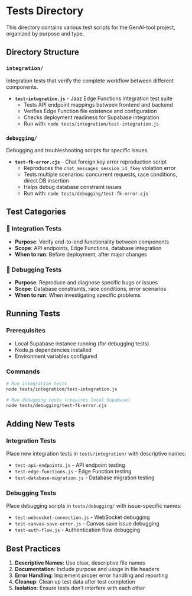 # Tests Directory

This directory contains various test scripts for the GenAI-tool project, organized by purpose and type.

## Directory Structure

### `integration/`
Integration tests that verify the complete workflow between different components.

- **`test-integration.js`** - Jaaz Edge Functions integration test suite
  - Tests API endpoint mappings between frontend and backend
  - Verifies Edge Function file existence and configuration
  - Checks deployment readiness for Supabase integration
  - Run with: `node tests/integration/test-integration.js`

### `debugging/`
Debugging and troubleshooting scripts for specific issues.

- **`test-fk-error.cjs`** - Chat foreign key error reproduction script
  - Reproduces the `chat_messages_session_id_fkey` violation error
  - Tests multiple scenarios: concurrent requests, race conditions, direct DB insertion
  - Helps debug database constraint issues
  - Run with: `node tests/debugging/test-fk-error.cjs`

## Test Categories

### 🔗 Integration Tests
- **Purpose**: Verify end-to-end functionality between components
- **Scope**: API endpoints, Edge Functions, database integration
- **When to run**: Before deployment, after major changes

### 🐛 Debugging Tests
- **Purpose**: Reproduce and diagnose specific bugs or issues
- **Scope**: Database constraints, race conditions, error scenarios
- **When to run**: When investigating specific problems

## Running Tests

### Prerequisites
- Local Supabase instance running (for debugging tests)
- Node.js dependencies installed
- Environment variables configured

### Commands
```bash
# Run integration tests
node tests/integration/test-integration.js

# Run debugging tests (requires local Supabase)
node tests/debugging/test-fk-error.cjs
```

## Adding New Tests

### Integration Tests
Place new integration tests in `tests/integration/` with descriptive names:
- `test-api-endpoints.js` - API endpoint testing
- `test-edge-functions.js` - Edge Function testing
- `test-database-migration.js` - Database migration testing

### Debugging Tests
Place debugging scripts in `tests/debugging/` with issue-specific names:
- `test-websocket-connection.js` - WebSocket debugging
- `test-canvas-save-error.js` - Canvas save issue debugging
- `test-auth-flow.js` - Authentication flow debugging

## Best Practices

1. **Descriptive Names**: Use clear, descriptive file names
2. **Documentation**: Include purpose and usage in file headers
3. **Error Handling**: Implement proper error handling and reporting
4. **Cleanup**: Clean up test data after test completion
5. **Isolation**: Ensure tests don't interfere with each other 
